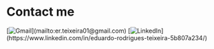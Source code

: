 # Contact me
[![Gmail]([https://img.shields.io/badge/Gmail-D14836?logo=gmail&logoColor=white](https://img.shields.io/badge/Gmail-D14836?style=for-the-badge&logo=gmail&logoColor=white))](mailto:er.teixeira01@gmail.com)
[![LinkedIn]([https://custom-icon-badges.demolab.com/badge/LinkedIn-0A66C2?logo=linkedin-white&logoColor=fff](https://img.shields.io/badge/Linkedin-blue?style=for-the-badge&logo=Linkedin&logoColor=white))](https://www.linkedin.com/in/eduardo-rodrigues-teixeira-5b807a234/)
